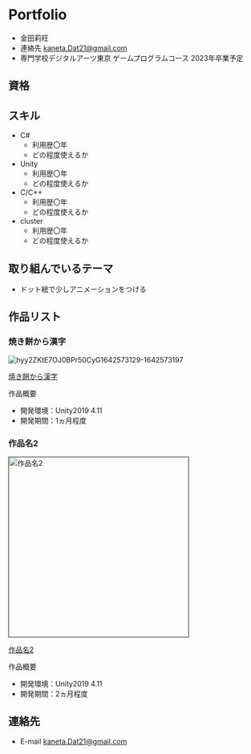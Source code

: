 # Portfolio

- 金田莉旺
- 連絡先 kaneta.Dat21@gmail.com
- 専門学校デジタルアーツ東京 ゲームプログラムコース 2023年卒業予定

## 資格


## スキル
- C#
  - 利用歴〇年
  - どの程度使えるか
- Unity
  - 利用歴〇年
  - どの程度使えるか
- C/C++
  - 利用歴〇年
  - どの程度使えるか
- cluster
  - 利用歴〇年
  - どの程度使えるか

## 取り組んでいるテーマ
- ドット絵で少しアニメーションをつける

## 作品リスト

### 焼き餅から漢字

![hyy2ZKtE7OJ0BPr50CyG1642573129-1642573197](https://user-images.githubusercontent.com/82490736/150075393-057e1ecd-f508-4d01-9392-da5c08dc422c.gif)

[焼き餅から漢字](https://github.com/kaneta0626/syougatu)

作品概要

- 開発環境：Unity2019 4.11
- 開発期間：1ヵ月程度

### 作品名2
[<img src="images/game2.png" alt="作品名2" style="height: 360px">]()

[作品名2]()

作品概要

- 開発環境：Unity2019 4.11
- 開発期間：2ヵ月程度



## 連絡先
- E-mail kaneta.Dat21@gmail.com

